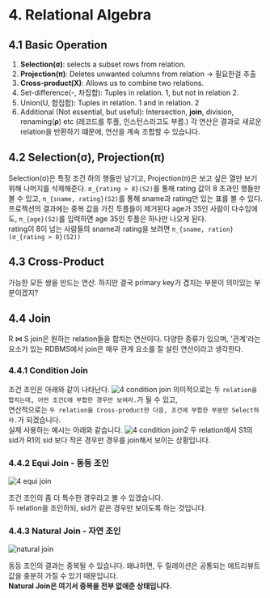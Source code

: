 # 4. Relational Algebra
## 4.1 Basic Operation
1. **Selection(σ)**: selects a subset rows from relation.
2. **Projection(π)**: Deletes unwanted columns from relation -> 필요한걸 추출
3. **Cross-product(X)**: Allows us to combine two relations.
4. Set-difference(-, 차집합): Tuples in relation. 1, but not in relation 2.
5. Union(U, 합집합): Tuples in relation. 1 and in relation. 2
6. Additional (Not essential, but useful): Intersection, **join**, division, renaming(**ρ**) etc
(레코드를 투플, 인스턴스라고도 부름.)
각 연산은 결과로 새로운 relation을 반환하기 떄문에, 연산을 계속 조합할 수 있습니다.

## 4.2 Selection(σ), Projection(π)
Selection(σ)은 특정 조건 하의 행들만 남기고, Projection(π)은 보고 싶은 열만 보기 위해 나머지를 삭제해준다. `σ_{rating > 8}(S2)`를 통해 rating 값이 8 초과인 행들만 볼 수 있고,  `π_{sname, rating}(S2)`를 통해 sname과 rating만 있는 표를 볼 수 있다. <br> 프로젝션의 결과에는 중복 값을 가진 투플들이 제거된다 age가 35인 사람이 다수임에도, `π_{age}(S2)`를 입력하면 age 35인 투플은 하나만 나오게 된다. <br> rating이 8이 넘는 사람들의 sname과 rating을 보려면 `π_{sname, ration}(σ_{rating > 8}(S2))`

## 4.3 Cross-Product
가능한 모든 쌍을 만드는 연산. 하지만 결국 primary key가 겹치는 부분이 의미있는 부분이겠지?

## 4.4 Join
R ⋈ S
join은 원하는 relation들을 합치는 연산이다. 다양한 종류가 있으며, '관계'라는 요소가 있는 RDBMS에서 join은 매우 관계 요소를 잘 살린 연산이라고 생각한다. 


### 4.4.1 Condition Join
조건 조인은 아래와 같이 나타난다.
![4  condition join](https://user-images.githubusercontent.com/71186266/192533036-fbcd7acd-2c53-4bf5-bf36-cc52a14911a1.png)
의미적으로는 두 `relation을 합치는데, 어떤 조건C에 부합한 경우만 보여라.`가 될 수 있고, <br>
연산적으로는 `두 relation을 Cross-product한 다음, 조건에 부합한 부분만 Select하라.`가 되겠습니다. <br>
실제 사용하는 예시는 아래와 같습니다.
![4  condition join2](https://user-images.githubusercontent.com/71186266/192533042-543a8f54-09e8-4946-a036-db178a2dd3d5.png)
두 relation에서 S1의 sid가 R1의 sid 보다 작은 경우만 경우를 join해서 보이는 상황입니다.

### 4.4.2 Equi Join - 동등 조인
![4  equi join](https://user-images.githubusercontent.com/71186266/192533044-7d527e79-7cc8-4be3-9af2-7e7f56576a47.png)

조건 조인의 좀 더 특수한 경우라고 볼 수 있겠습니다. <br> 두 relation을 조인하되, sid가 같은 경우만 보이도록 하는 것입니다.

### 4.4.3 Natural Join - 자연 조인
![natural join](https://user-images.githubusercontent.com/71186266/192533046-84ad1252-4521-48ea-bc2b-08e575f826d9.png)

동등 조인의 결과는 중복될 수 있습니다. 왜냐하면, 두 릴레이션은 공통되는 에트리뷰트 값을 충분히 가질 수 있기 때문입니다. <br> **Natural Join은 여기서 중복을 전부 없애준 상태입니다.**
